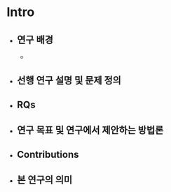 # Intro

- ## 연구 배경
	- 
- ## 선행 연구 설명 및 문제 정의
- ## RQs
- ## 연구 목표 및 연구에서 제안하는 방법론
- ## Contributions 
- ## 본 연구의 의미